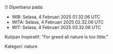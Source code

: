 ⏰ Diperbarui pada:
- WIB: Selasa, 4 Februari 2025 01.32.06 UTC
- WITA: Selasa, 4 Februari 2025 02.32.06 UTC
- WIT: Selasa, 4 Februari 2025 03.32.06 UTC

Kutipan Inspiratif:
"For greed all nature is too little."


Kategori: nature

